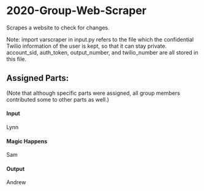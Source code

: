 # 2020-Group-Web-Scraper
Scrapes a website to check for changes.

Note: import varscraper in input.py refers to the file which the confidential Twilio information of the user is kept, so that it can stay private. account_sid, auth_token, output_number, and twilio_number are all stored in this file.

## Assigned Parts:
(Note that although specific parts were assigned, all group members contributed some to other parts as well.)

#### Input
Lynn

#### Magic Happens
Sam

#### Output
Andrew
